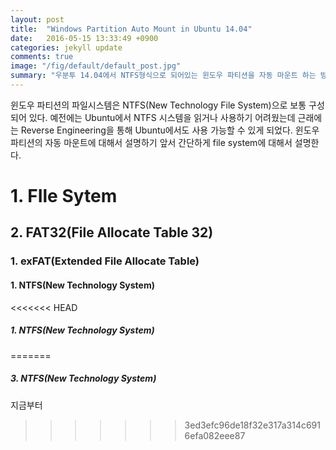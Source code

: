 ```yaml
---
layout: post
title:  "Windows Partition Auto Mount in Ubuntu 14.04"
date:   2016-05-15 13:33:49 +0900
categories: jekyll update
comments: true
image: "/fig/default/default_post.jpg"
summary: "우분투 14.04에서 NTFS형식으로 되어있는 윈도우 파티션을 자동 마운트 하는 방법 소개"
---
```


윈도우 파티션의 파일시스템은 NTFS(New Technology File System)으로 보통 구성되어 있다. 예전에는 Ubuntu에서 NTFS 시스템을 읽거나 사용하기 어려웠는데 근래에는 Reverse Engineering을 통해 Ubuntu에서도 사용 가능할 수 있게 되었다. 윈도우 파티션의 자동 마운트에 대해서 설명하기 앞서 간단하게 file system에 대해서 설명한다.

# 1. FIle Sytem

## 2. FAT32(File Allocate Table 32)

### 1. exFAT(Extended File Allocate Table)

#### 1. NTFS(New Technology System)

<<<<<<< HEAD
##### 1. NTFS(New Technology System)
=======
##### 3. NTFS(New Technology System)

지금부터
>>>>>>> 3ed3efc96de18f32e317a314c6916efa082eee87
